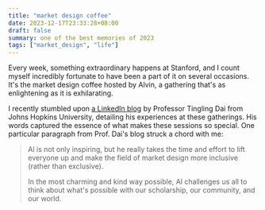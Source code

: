 ```yaml
---
title: "market design coffee"
date: 2023-12-17T23:33:28+08:00
draft: false
summary: one of the best memories of 2023
tags: ["market_design", "life"]
---
```


Every week, something extraordinary happens at Stanford, and I count myself incredibly fortunate to have been a part of it on several occasions. It's the market design coffee hosted by Alvin, a gathering that's as enlightening as it is exhilarating.

I recently stumbled upon [a LinkedIn blog](https://www.linkedin.com/posts/tinglong_i-had-the-honor-of-spending-one-hour-with-activity-7136425246017884160-Xw_P?utm_source=share&utm_medium=member_desktop) by Professor Tingling Dai from Johns Hopkins University, detailing his experiences at these gatherings. His words captured the essence of what makes these sessions so special. One particular paragraph from Prof. Dai's blog struck a chord with me:

> Al is not only inspiring, but he really takes the time and effort to lift everyone up and make the field of market design more inclusive (rather than exclusive).
>
> In the most charming and kind way possible, Al challenges us all to think about what's possible with our scholarship, our community, and our world.
